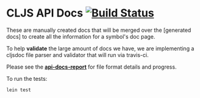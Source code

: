 # CLJS API Docs [![Build Status](https://travis-ci.org/cljsinfo/api-docs.svg)](https://travis-ci.org/cljsinfo/api-docs)

These are manually created docs that will be merged over the [generated docs]
to create all the information for a symbol's doc page.

To help __validate__ the large amount of docs we have, we are implementing
a cljsdoc file parser and validator that will run via travis-ci.

Please see the __[api-docs-report]__ for file format details and progress.

To run the tests:

```
lein test
```

[api-docs-report]:http://cljsinfo.github.io/api-docs-report/
